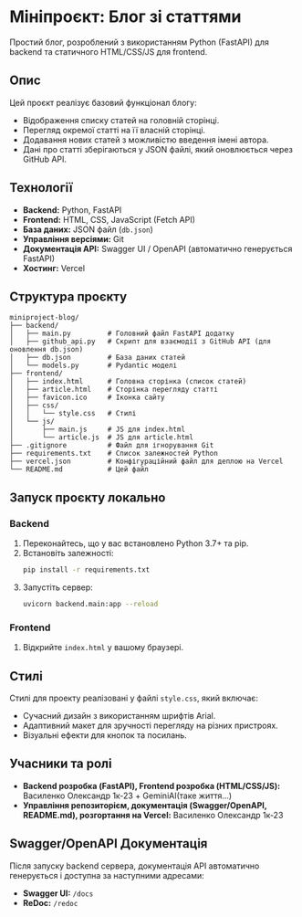# Мініпроєкт: Блог зі статтями

Простий блог, розроблений з використанням Python (FastAPI) для backend та статичного HTML/CSS/JS для frontend.

## Опис

Цей проєкт реалізує базовий функціонал блогу:
* Відображення списку статей на головній сторінці.
* Перегляд окремої статті на її власній сторінці.
* Додавання нових статей з можливістю введення імені автора.
* Дані про статті зберігаються у JSON файлі, який оновлюється через GitHub API.

## Технології

* **Backend:** Python, FastAPI
* **Frontend:** HTML, CSS, JavaScript (Fetch API)
* **База даних:** JSON файл (`db.json`)
* **Управління версіями:** Git
* **Документація API:** Swagger UI / OpenAPI (автоматично генерується FastAPI)
* **Хостинг:** Vercel

## Структура проєкту

```
miniproject-blog/
├── backend/
│   ├── main.py         # Головний файл FastAPI додатку
│   ├── github_api.py   # Скрипт для взаємодії з GitHub API (для оновлення db.json)
│   ├── db.json         # База даних статей
│   └── models.py       # Pydantic моделі
├── frontend/
│   ├── index.html      # Головна сторінка (список статей)
│   ├── article.html    # Сторінка перегляду статті
│   ├── favicon.ico     # Іконка сайту
│   ├── css/
│   │   └── style.css   # Стилі
│   └── js/
│       ├── main.js     # JS для index.html
│       └── article.js  # JS для article.html
├── .gitignore          # Файл для ігнорування Git
├── requirements.txt    # Список залежностей Python
├── vercel.json         # Конфігураційний файл для деплою на Vercel
└── README.md           # Цей файл
```

## Запуск проєкту локально

### Backend

1. Переконайтесь, що у вас встановлено Python 3.7+ та pip.
2. Встановіть залежності:
   ```bash
   pip install -r requirements.txt
   ```
3. Запустіть сервер:
   ```bash
   uvicorn backend.main:app --reload
   ```

### Frontend

1. Відкрийте `index.html` у вашому браузері.

## Стилі

Стилі для проекту реалізовані у файлі `style.css`, який включає:
- Сучасний дизайн з використанням шрифтів Arial.
- Адаптивний макет для зручності перегляду на різних пристроях.
- Візуальні ефекти для кнопок та посилань.

## Учасники та ролі

* **Backend розробка (FastAPI), Frontend розробка (HTML/CSS/JS):** Василенко Олександр 1к-23 + GeminiAI(таке життя...)
* **Управління репозиторієм, документація (Swagger/OpenAPI, README.md), розгортання на Vercel:** Василенко Олександр 1к-23

## Swagger/OpenAPI Документація

Після запуску backend сервера, документація API автоматично генерується і доступна за наступними адресами:
* **Swagger UI:** `/docs`
* **ReDoc:** `/redoc`
